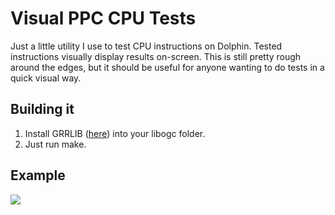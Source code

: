 # Visual PPC CPU Tests

Just a little utility I use to test CPU instructions on Dolphin. Tested instructions visually display results on-screen.
This is still pretty rough around the edges, but it should be useful for anyone wanting to do tests in a quick visual way.

## Building it

1. Install GRRLIB ([here](http://grrlib.santo.fr/wiki/wikka.php?wakka=HomePage)) into your libogc folder.
2. Just run make.

## Example
![](https://github.com/lioncash/DolphinPPCTests/blob/master/images/Example.png)